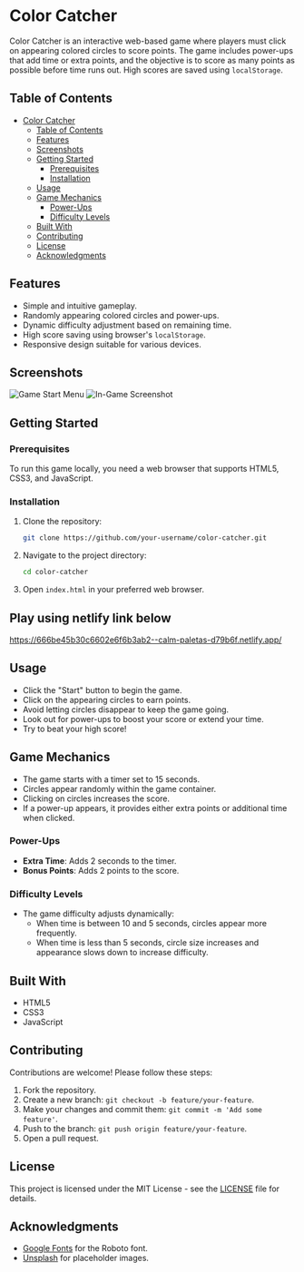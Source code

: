 # Color Catcher

Color Catcher is an interactive web-based game where players must click on appearing colored circles to score points. The game includes power-ups that add time or extra points, and the objective is to score as many points as possible before time runs out. High scores are saved using `localStorage`.

## Table of Contents
- [Color Catcher](#color-catcher)
  - [Table of Contents](#table-of-contents)
  - [Features](#features)
  - [Screenshots](#screenshots)
  - [Getting Started](#getting-started)
    - [Prerequisites](#prerequisites)
    - [Installation](#installation)
  - [Usage](#usage)
  - [Game Mechanics](#game-mechanics)
    - [Power-Ups](#power-ups)
    - [Difficulty Levels](#difficulty-levels)
  - [Built With](#built-with)
  - [Contributing](#contributing)
  - [License](#license)
  - [Acknowledgments](#acknowledgments)

## Features
- Simple and intuitive gameplay.
- Randomly appearing colored circles and power-ups.
- Dynamic difficulty adjustment based on remaining time.
- High score saving using browser's `localStorage`.
- Responsive design suitable for various devices.

## Screenshots
![Game Start Menu](https://imgur.com/a/Sr9038l)
![In-Game Screenshot](https://source.unsplash.com/random/800x600?gameplay)

## Getting Started

### Prerequisites
To run this game locally, you need a web browser that supports HTML5, CSS3, and JavaScript.

### Installation
1. Clone the repository:
   ```bash
   git clone https://github.com/your-username/color-catcher.git
   ```
2. Navigate to the project directory:
   ```bash
   cd color-catcher
   ```
3. Open `index.html` in your preferred web browser.

## Play using netlify link below

https://666be45b30c6602e6f6b3ab2--calm-paletas-d79b6f.netlify.app/

## Usage
- Click the "Start" button to begin the game.
- Click on the appearing circles to earn points.
- Avoid letting circles disappear to keep the game going.
- Look out for power-ups to boost your score or extend your time.
- Try to beat your high score!

## Game Mechanics
- The game starts with a timer set to 15 seconds.
- Circles appear randomly within the game container.
- Clicking on circles increases the score.
- If a power-up appears, it provides either extra points or additional time when clicked.

### Power-Ups
- **Extra Time**: Adds 2 seconds to the timer.
- **Bonus Points**: Adds 2 points to the score.

### Difficulty Levels
- The game difficulty adjusts dynamically:
  - When time is between 10 and 5 seconds, circles appear more frequently.
  - When time is less than 5 seconds, circle size increases and appearance slows down to increase difficulty.

## Built With
- HTML5
- CSS3
- JavaScript

## Contributing
Contributions are welcome! Please follow these steps:
1. Fork the repository.
2. Create a new branch: `git checkout -b feature/your-feature`.
3. Make your changes and commit them: `git commit -m 'Add some feature'`.
4. Push to the branch: `git push origin feature/your-feature`.
5. Open a pull request.

## License
This project is licensed under the MIT License - see the [LICENSE](LICENSE) file for details.

## Acknowledgments
- [Google Fonts](https://fonts.google.com/) for the Roboto font.
- [Unsplash](https://unsplash.com/) for placeholder images.
